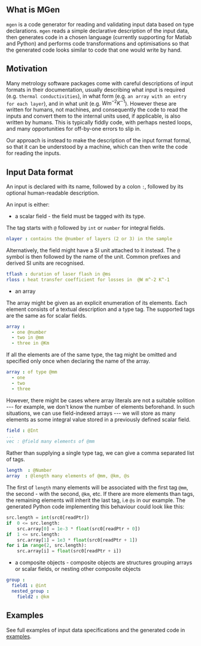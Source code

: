 ## What is MGen
`mgen` is a code generator for reading and validating input data based on type declarations. `mgen` reads a simple declarative description of the input data, then generates code in a chosen language (currently supporting for Matlab and Python) and performs code transformations and optimisations so that the generated code looks similar to code that one would write by hand.

## Motivation
Many metrology software packages come with careful descriptions of input formats in their documentation, usually describing what input is required (e.g. `thermal conductivities`), in what form (e.g. `an array with an entry for each layer`), and in what unit (e.g. $Wm^{-2}K^{-1}$). However these are written for humans, not machines, and consequently the code to read the inputs and convert them to the internal units used, if applicable, is also written by humans. This is typically fiddly code, with perhaps nested loops, and many opportunities for off-by-one errors to slip in.

Our approach is instead to make the description of the input format formal, so that it can be understood by a machine, which can then write the code for reading the inputs. 

## Input Data format
An input is declared with its name, followed by a colon
`:`, followed by its optional human-readable description.

An input is either:
* a scalar field - the field must be tagged with its type. 

The tag starts with `@` followed by `int` or `number` for integral fields.
```yaml
nlayer : contains the @number of layers (2 or 3) in the sample
```
Alternatively, the field might have a SI unit attached to it instead. The `@` symbol is then followed by the name of the unit. Common prefixes and derived SI units are recognised.
```yaml
tflash : duration of laser flash in @ms
rloss : heat transfer coefficient for losses in  @W m^-2 K^-1
```
* an array 

The array might be given as an explicit enumeration of its elements. Each element consists of a textual description and a type tag. The supported tags are the same as for scalar fields. 
```yaml
array : 
  - one @number 
  - two in @mm
  - three in @Km
```
If all the elements are of the same type, the tag might be omitted and specified only once when declaring the name of the array.
```yaml
array : of type @mm
  - one  
  - two
  - three
```
However, there might be cases where array literals are not a suitable solition --- for example, we don't know the number of elements beforehand. In such situations, we can use field-indexed arrays --- we will store as many elements as some integral value stored in a previously defined scalar field.
```yaml
field : @Int
...
vec : @field many elements of @mm
```
Rather than supplying a single type tag, we can give a comma separated list of tags.
```yaml
length  : @Number
array  : @length many elements of @mm, @km, @s
```
The first of `length` many elements will be associated with the first tag `@mm`, the second - with the second, `@km`, etc. If there are more elements than tags, the remaining elements will inherit the last tag, i.e `@s` in our example. The generated Python code implementing this behaviour could look like this:
```python
src.length = int(src0[readPtr])
if  0 <= src.length:
    src.array[0] = 1e-3 * float(src0[readPtr + 0])
if  1 <= src.length:
    src.array[1] = 1e3 * float(src0[readPtr + 1])
for i in range(2, src.length):
    src.array[i] = float(src0[readPtr + i])

```

* a composite objects - composite objects are structures grouping arrays or scalar fields, or nesting other composite objects
```yaml
group :
  field1 : @int
  nested_group : 
    field2 : @km 
```
## Examples
See full examples of input data specifications and the generated code in [examples](examples/).